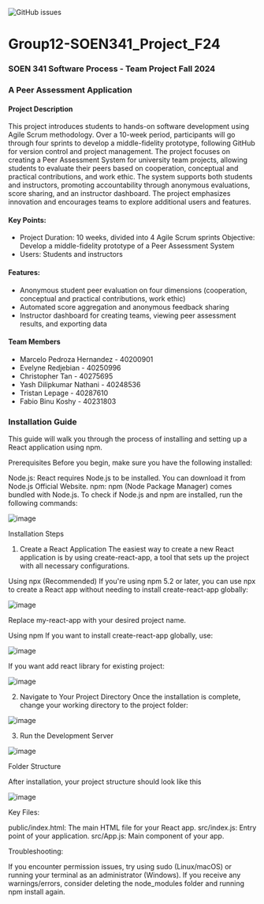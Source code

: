 ![GitHub issues](https://img.shields.io/github/issues/phmarcel0x/Group12-SOEN341_Project_F24)

# Group12-SOEN341_Project_F24
### SOEN 341 Software Process - Team Project Fall 2024 
### A Peer Assessment Application

#### Project Description
This project introduces students to hands-on software development using Agile Scrum methodology. Over a 10-week period, participants will go through four sprints to develop a middle-fidelity prototype, following GitHub for version control and project management. The project focuses on creating a Peer Assessment System for university team projects, allowing students to evaluate their peers based on cooperation, conceptual and practical contributions, and work ethic. The system supports both students and instructors, promoting accountability through anonymous evaluations, score sharing, and an instructor dashboard. The project emphasizes innovation and encourages teams to explore additional users and features.

#### Key Points:
- Project Duration: 10 weeks, divided into 4 Agile Scrum sprints
Objective: Develop a middle-fidelity prototype of a Peer Assessment System
- Users: Students and instructors

#### Features:
- Anonymous student peer evaluation on four dimensions (cooperation, conceptual and practical contributions, work ethic)
- Automated score aggregation and anonymous feedback sharing
- Instructor dashboard for creating teams, viewing peer assessment results, and exporting data

#### Team Members
- Marcelo Pedroza Hernandez - 40200901
- Evelyne Redjebian - 40250996
- Christopher Tan - 40275695
- Yash Dilipkumar Nathani - 40248536
- Tristan Lepage - 40287610
- Fabio Binu Koshy - 40231803


### Installation Guide

This guide will walk you through the process of installing and setting up a React application using npm.

Prerequisites
Before you begin, make sure you have the following installed:

Node.js: React requires Node.js to be installed. You can download it from Node.js Official Website.
npm: npm (Node Package Manager) comes bundled with Node.js. To check if Node.js and npm are installed, run the following commands:

![image](https://github.com/user-attachments/assets/2939312a-5e53-499e-900e-231b80b83e8f)


Installation Steps
1. Create a React Application
The easiest way to create a new React application is by using create-react-app, a tool that sets up the project with all necessary configurations.

Using npx (Recommended)
If you're using npm 5.2 or later, you can use npx to create a React app without needing to install create-react-app globally:

![image](https://github.com/user-attachments/assets/298deaff-5c4f-43e4-96e2-479b44f60dfd)

Replace my-react-app with your desired project name.

Using npm
If you want to install create-react-app globally, use:

![image](https://github.com/user-attachments/assets/40e7ee63-fc66-446e-9861-0ff203182095)

If you want add react library for existing project:

![image](https://github.com/user-attachments/assets/7506398e-db5d-4c5d-a3fd-0a8705b6c448)

2. Navigate to Your Project Directory
Once the installation is complete, change your working directory to the project folder:

![image](https://github.com/user-attachments/assets/cd8cb323-5ac4-415f-8117-96900e563607)

3. Run the Development Server

![image](https://github.com/user-attachments/assets/9796bff7-1322-4b9b-b034-0d6d7e19c450)

 Folder Structure
 
After installation, your project structure should look like this

![image](https://github.com/user-attachments/assets/94630815-ffdd-469b-a42d-aead983409d5)

Key Files:

public/index.html: The main HTML file for your React app.
src/index.js: Entry point of your application.
src/App.js: Main component of your app.

Troubleshooting:

If you encounter permission issues, try using sudo (Linux/macOS) or running your terminal as an administrator (Windows).
If you receive any warnings/errors, consider deleting the node_modules folder and running npm install again.



